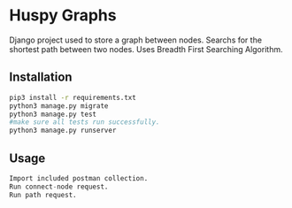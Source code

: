 # Huspy Graphs

Django project used to store a graph between nodes.
Searchs for the shortest path between two nodes.
Uses Breadth First Searching Algorithm.

## Installation


```bash
pip3 install -r requirements.txt 
python3 manage.py migrate
python3 manage.py test 
#make sure all tests run successfully.
python3 manage.py runserver
```

## Usage

```python
Import included postman collection.
Run connect-node request.
Run path request.
```
